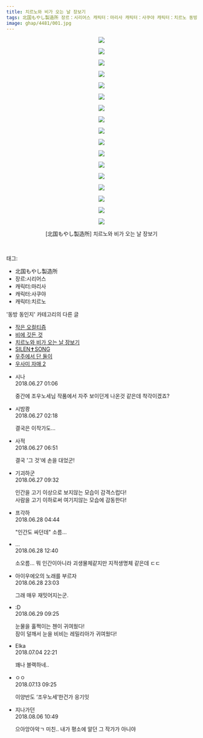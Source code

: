 ```yaml
---
title: 치르노와 비가 오는 날 장보기
tags: 北国もやし製造所 장르：시리어스 캐릭터：마리사 캐릭터：사쿠야 캐릭터：치르노 동방_동인지
image: ghap/4481/001.jpg
---
```

<div class="article">
<p style="text-align: center; clear: none; float: none;"><img src="{{ site.nasurl }}/ghap/4481/001.jpg"/></p>
<p style="text-align: center; clear: none; float: none;"><img src="{{ site.nasurl }}/ghap/4481/002.jpg"/></p>
<p style="text-align: center; clear: none; float: none;"><img src="{{ site.nasurl }}/ghap/4481/003.jpg"/></p>
<p style="text-align: center; clear: none; float: none;"><img src="{{ site.nasurl }}/ghap/4481/004.jpg"/></p>
<p style="text-align: center; clear: none; float: none;"><img src="{{ site.nasurl }}/ghap/4481/005.jpg"/></p>
<p style="text-align: center; clear: none; float: none;"><img src="{{ site.nasurl }}/ghap/4481/006.jpg"/></p>
<p style="text-align: center; clear: none; float: none;"><img src="{{ site.nasurl }}/ghap/4481/007.jpg"/></p>
<p style="text-align: center; clear: none; float: none;"><img src="{{ site.nasurl }}/ghap/4481/008.jpg"/></p>
<p style="text-align: center; clear: none; float: none;"><img src="{{ site.nasurl }}/ghap/4481/009.jpg"/></p>
<p style="text-align: center; clear: none; float: none;"><img src="{{ site.nasurl }}/ghap/4481/010.jpg"/></p>
<p style="text-align: center; clear: none; float: none;"><img src="{{ site.nasurl }}/ghap/4481/011.jpg"/></p>
<p style="text-align: center; clear: none; float: none;"><img src="{{ site.nasurl }}/ghap/4481/012.jpg"/></p>
<p style="text-align: center; clear: none; float: none;"><img src="{{ site.nasurl }}/ghap/4481/013.jpg"/></p>
<p style="text-align: center; clear: none; float: none;"><img src="{{ site.nasurl }}/ghap/4481/014.jpg"/></p>
<p style="text-align: center; clear: none; float: none;"><img src="{{ site.nasurl }}/ghap/4481/015.jpg"/></p>
<p style="text-align: center; clear: none; float: none;"><img src="{{ site.nasurl }}/ghap/4481/016.jpg"/></p>
<p style="text-align: center; clear: none; float: none;"><img src="{{ site.nasurl }}/ghap/4481/017.jpg"/></p>
<p style="text-align: center; clear: none; float: none;">[北国もやし製造所] 치르노와 비가 오는 날 장보기</p>
<p><br/></p>
</div><div class="tagTrail">
<p>태그: </p>
<ul>
<li>北国もやし製造所</li>
<li>장르:시리어스</li>
<li>캐릭터:마리사</li>
<li>캐릭터:사쿠야</li>
<li>캐릭터:치르노</li>
</ul>
</div><div class="another">
<p>'동방 동인지' 카테고리의 다른 글</p>
<ul>
<li><a href="/2018-06-27-ghap_4483">작은 오컬티즘</a></li>
<li><a href="/2018-06-27-ghap_4482">비에 깃든 것</a></li>
<li><a href="/2018-06-27-ghap_4481">치르노와 비가 오는 날 장보기</a></li>
<li><a href="/2018-06-23-ghap_4480">SILEN✝SONG</a></li>
<li><a href="/2018-06-22-ghap_4479">우주에서 단 둘이</a></li>
<li><a href="/2018-06-22-ghap_4478">우사미 자매 2</a></li>
</ul>
</div><div class="cb_module cb_fluid">
<div class="cb_wrt cb_profile">
<div class="comment">
<ul>
<li class="cb_thumb_off" id="comment15277252">
<div class="cb_comment_area">
<div class="cb_info_area">
<div class="cb_section">
<span class="cb_nick_name">시나</span>
</div>
<div class="cb_section">
<span class="cb_date">2018.06.27 01:06 </span>
</div>
</div>
<div class="cb_dsc_comment">
<p class="cb_dsc">
											중간에 조우노세님 작품에서 자주 보이던게 나온것 같은데 착각이겠죠?
										</p>
</div>
</div></li>
<li class="cb_thumb_off" id="comment15277271">
<div class="cb_comment_area">
<div class="cb_info_area">
<div class="cb_section">
<span class="cb_nick_name">시밤쾅</span>
</div>
<div class="cb_section">
<span class="cb_date">2018.06.27 02:18 </span>
</div>
</div>
<div class="cb_dsc_comment">
<p class="cb_dsc">
											결국은 이작가도...
										</p>
</div>
</div></li>
<li class="cb_thumb_off" id="comment15277360">
<div class="cb_comment_area">
<div class="cb_info_area">
<div class="cb_section">
<span class="cb_nick_name">사적</span>
</div>
<div class="cb_section">
<span class="cb_date">2018.06.27 06:51 </span>
</div>
</div>
<div class="cb_dsc_comment">
<p class="cb_dsc">
											결국 '그 것'에 손을 대었군!
										</p>
</div>
</div></li>
<li class="cb_thumb_off" id="comment15277422">
<div class="cb_comment_area">
<div class="cb_info_area">
<div class="cb_section">
<span class="cb_nick_name">기괴하군</span>
</div>
<div class="cb_section">
<span class="cb_date">2018.06.27 09:32 </span>
</div>
</div>
<div class="cb_dsc_comment">
<p class="cb_dsc">
											인간을 고기 이상으로 보지않는 모습이 감격스럽다! <br/>
사람을 고기 이하로써 여기지않는 모습에 감동한다!
										</p>
</div>
</div></li>
<li class="cb_thumb_off" id="comment15277764">
<div class="cb_comment_area">
<div class="cb_info_area">
<div class="cb_section">
<span class="cb_nick_name">프각하</span>
</div>
<div class="cb_section">
<span class="cb_date">2018.06.28 04:44 </span>
</div>
</div>
<div class="cb_dsc_comment">
<p class="cb_dsc">
											"인간도 싸던데" 소름...
										</p>
</div>
</div></li>
<li class="cb_thumb_off" id="comment15277901">
<div class="cb_comment_area">
<div class="cb_info_area">
<div class="cb_section">
<span class="cb_nick_name">...</span>
</div>
<div class="cb_section">
<span class="cb_date">2018.06.28 12:40 </span>
</div>
</div>
<div class="cb_dsc_comment">
<p class="cb_dsc">
											소오름... 뭐 인간이아니라 괴생물체같지만 지적생명체 같은데 ㄷㄷ
										</p>
</div>
</div></li>
<li class="cb_thumb_off" id="comment15278195">
<div class="cb_comment_area">
<div class="cb_info_area">
<div class="cb_section">
<span class="cb_nick_name">아이우에오의 노래를 부르자</span>
</div>
<div class="cb_section">
<span class="cb_date">2018.06.28 23:03 </span>
</div>
</div>
<div class="cb_dsc_comment">
<p class="cb_dsc">
											그래 매우 재밋어지는군.
										</p>
</div>
</div></li>
<li class="cb_thumb_off" id="comment15278419">
<div class="cb_comment_area">
<div class="cb_info_area">
<div class="cb_section">
<span class="cb_nick_name">:D</span>
</div>
<div class="cb_section">
<span class="cb_date">2018.06.29 09:25 </span>
</div>
</div>
<div class="cb_dsc_comment">
<p class="cb_dsc">
											눈물을 훌쩍이는 첸이 귀여웠다!<br/>
잠이 덜깨서 눈을 비비는 레밀리아가 귀여웠다!
										</p>
</div>
</div></li>
<li class="cb_thumb_off" id="comment15280694">
<div class="cb_comment_area">
<div class="cb_info_area">
<div class="cb_section">
<span class="cb_nick_name">Elka</span>
</div>
<div class="cb_section">
<span class="cb_date">2018.07.04 22:21 </span>
</div>
</div>
<div class="cb_dsc_comment">
<p class="cb_dsc">
											꽤나 블랙하네..
										</p>
</div>
</div></li>
<li class="cb_thumb_off" id="comment15285816">
<div class="cb_comment_area">
<div class="cb_info_area">
<div class="cb_section">
<span class="cb_nick_name">ㅇㅇ</span>
</div>
<div class="cb_section">
<span class="cb_date">2018.07.13 09:25 </span>
</div>
</div>
<div class="cb_dsc_comment">
<p class="cb_dsc">
											이양반도 ‘조우노세’한건가 응기잇
										</p>
</div>
</div></li>
<li class="cb_thumb_off" id="comment15301698">
<div class="cb_comment_area">
<div class="cb_info_area">
<div class="cb_section">
<span class="cb_nick_name">지나가던</span>
</div>
<div class="cb_section">
<span class="cb_date">2018.08.06 10:49 </span>
</div>
</div>
<div class="cb_dsc_comment">
<p class="cb_dsc">
											으아앙아악ㄱ 미친.. 내가 평소에 알던 그 작가가 아니야
										</p>
</div>
</div></li>
</ul>
</div>
</div><!-- commentList close -->
</div>
